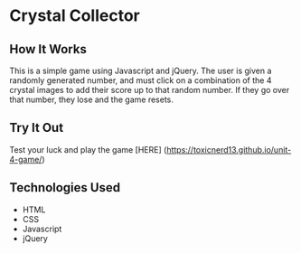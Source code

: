 # Crystal Collector

## How It Works
This is a simple game using Javascript and jQuery. The user is given a randomly generated number, and must click on a combination of the 4 crystal images to add their score up to that random number. If they go over that number, they lose and the game resets.

## Try It Out
Test your luck and play the game [HERE] (https://toxicnerd13.github.io/unit-4-game/)

## Technologies Used
* HTML
* CSS
* Javascript
* jQuery